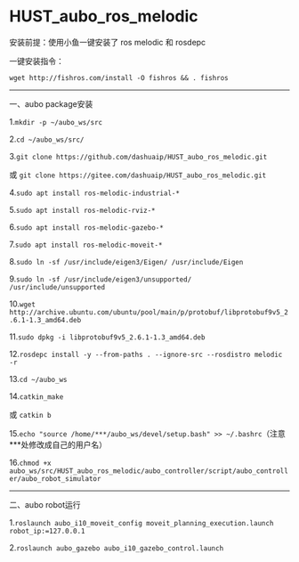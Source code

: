 HUST_aubo_ros_melodic
============================
安装前提：使用小鱼一键安装了 ros melodic 和 rosdepc

一键安装指令：
```
wget http://fishros.com/install -O fishros && . fishros
```
---
一、aubo package安装

1.```mkdir -p ~/aubo_ws/src```

2.```cd ~/aubo_ws/src/```

3.```git clone https://github.com/dashuaip/HUST_aubo_ros_melodic.git ```

或 ```git clone https://gitee.com/dashuaip/HUST_aubo_ros_melodic.git```

4.```sudo apt install ros-melodic-industrial-*```

5.```sudo apt install ros-melodic-rviz-*```

6.```sudo apt install ros-melodic-gazebo-*```

7.```sudo apt install ros-melodic-moveit-*```

8.```sudo ln -sf /usr/include/eigen3/Eigen/ /usr/include/Eigen```

9.```sudo ln -sf /usr/include/eigen3/unsupported/ /usr/include/unsupported```

10.```wget http://archive.ubuntu.com/ubuntu/pool/main/p/protobuf/libprotobuf9v5_2.6.1-1.3_amd64.deb```

11.```sudo dpkg -i libprotobuf9v5_2.6.1-1.3_amd64.deb```

12.```rosdepc install -y --from-paths . --ignore-src --rosdistro melodic -r```

13.```cd ~/aubo_ws```

14.```catkin_make```

或 ```catkin b```

15.```echo "source /home/***/aubo_ws/devel/setup.bash" >> ~/.bashrc```（注意***处修改成自己的用户名）

16.```chmod +x aubo_ws/src/HUST_aubo_ros_melodic/aubo_controller/script/aubo_controller/aubo_robot_simulator``` 

---
二、aubo robot运行

1.```roslaunch aubo_i10_moveit_config moveit_planning_execution.launch robot_ip:=127.0.0.1```

2.```roslaunch aubo_gazebo aubo_i10_gazebo_control.launch```
